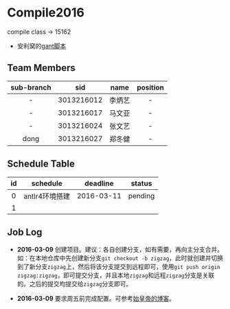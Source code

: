 # Compile2016
compile class -> 15162

- 安利窝的[gant脚本](https://github.com/3013216027/gant)

## Team Members

| sub-branch | sid | name | position |
|:----------:|:----------:|:------:|:------:|
| - | 3013216012 | 李炳艺 | - |
| - | 3013216017 | 马文亚 | - |
| - | 3013216024 | 张文艺 | - |
| dong | 3013216027 | 郑冬健 | - |

## Schedule Table

| id | schedule | deadline | status |
|:--:|:--------:|:--------:|:---------:|
| 0 | antlr4环境搭建 | 2016-03-11 | pending |
| 1 | | | |

## Job Log

- **2016-03-09**	创建项目。建议：各自创建分支，如有需要，再向主分支合并。如：在本地仓库中先创建新分支`git checkout -b zigzag`，此时就创建并切换到了新分支`zigzag`上，然后将该分支提交到远程即可，使用`git push origin zigzag:zigzag`，即可提交分支，并且本地`zigzag`和远程`zigzag`分支是关联的。之后的提交均提交给`zigzag`分支即可。

- **2016-03-09**	要求周五前完成配置。可参考[始皇帝的博客](http://blog.csdn.net/l634374852/article/details/50812206)。
